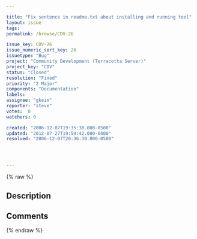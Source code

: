 ```yaml
---

title: "Fix sentence in readme.txt about installing and running tool"
layout: issue
tags: 
permalink: /browse/CDV-26

issue_key: CDV-26
issue_numeric_sort_key: 26
issuetype: "Bug"
project: "Community Development (Terracotta Server)"
project_key: "CDV"
status: "Closed"
resolution: "Fixed"
priority: "2 Major"
components: "Documentation"
labels: 
assignee: "gkeim"
reporter: "steve"
votes:  0
watchers: 0

created: "2006-12-07T19:35:38.000-0500"
updated: "2012-07-27T19:59:42.000-0400"
resolved: "2006-12-07T20:36:30.000-0500"




---
```


{% raw %}

## Description

<div markdown="1" class="description">



</div>

## Comments



{% endraw %}
